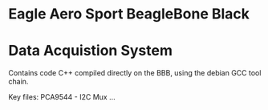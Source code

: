 # Eagle Aero Sport BeagleBone Black
# Data Acquistion System

Contains code C++ compiled directly on the BBB, using the debian GCC tool chain.

Key files:
PCA9544 - I2C Mux
...



